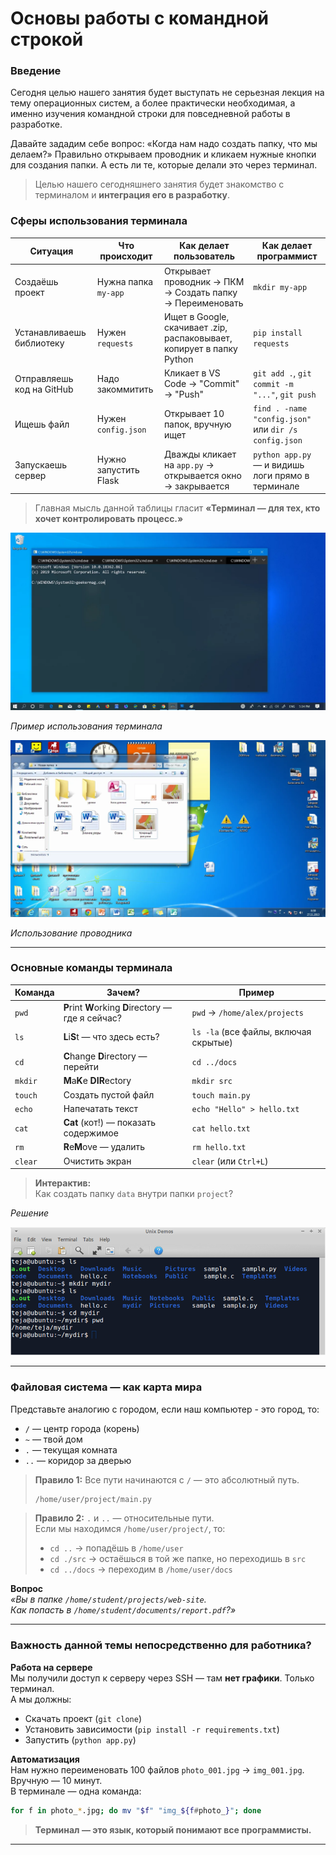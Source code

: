 # Основы работы с командной строкой

### Введение
Сегодня целью нашего занятия будет выступать не серьезная лекция на тему операционных систем, а более практически необходимая, а именно изучения командной строки для повседневной работы в разработке.

Давайте зададим себе вопрос: «Когда нам надо создать папку, что мы делаем?»
Правильно открываем проводник и кликаем нужные кнопки для создания папки. А есть ли те, которые делали это через терминал. 

> Целью нашего сегодняшнего занятия будет знакомство с терминалом и **интеграция его в разработку**.

### Сферы использования терминала


| Ситуация | Что происходит | Как делает **пользователь** | Как делает **программист** |
|----------|----------------|------------------------------|----------------------------|
| Создаёшь проект | Нужна папка `my-app` | Открывает проводник → ПКМ → Создать папку → Переименовать | `mkdir my-app` |
| Устанавливаешь библиотеку | Нужен `requests` | Ищет в Google, скачивает .zip, распаковывает, копирует в папку Python | `pip install requests` |
| Отправляешь код на GitHub | Надо закоммитить | Кликает в VS Code → "Commit" → "Push" | `git add .`, `git commit -m "..."`, `git push` |
| Ищешь файл | Нужен `config.json` | Открывает 10 папок, вручную ищет | `find . -name "config.json"` или `dir /s config.json` |
| Запускаешь сервер | Нужно запустить Flask | Дважды кликает на `app.py` → открывается окно → закрывается | `python app.py` — и видишь логи прямо в терминале |

> Главная мысль данной таблицы гласит **«Терминал — для тех, кто хочет контролировать процесс.»**

![alt text](../images/lesson_1/11.png)

*Пример использования терминала*

![alt text](../images/lesson_1/12.png)

*Использование проводника*

---

### Основные команды терминала

| Команда | Зачем? | Пример |
|--------|-------|--------|
| `pwd` | **P**rint **W**orking **D**irectory — где я сейчас? | `pwd` → `/home/alex/projects` |
| `ls` | **L**i**S**t — что здесь есть? | `ls -la` (все файлы, включая скрытые) |
| `cd` | **C**hange **D**irectory — перейти | `cd ../docs` |
| `mkdir` | **M**a**K**e **DIR**ectory | `mkdir src` |
| `touch` | Создать пустой файл | `touch main.py` |
| `echo` | Напечатать текст | `echo "Hello" > hello.txt` |
| `cat` | **Cat** (кот!) — показать содержимое | `cat hello.txt` |
| `rm` | **R**e**M**ove — удалить | `rm hello.txt` |
| `clear` | Очистить экран | `clear` (или `Ctrl+L`) |

> **Интерактив:**  
Как создать папку `data` внутри папки `project`?

*Решение*

![alt text](../images/lesson_1/13.png)

---

### Файловая система — как карта мира

Представьте аналогию с городом, если наш компьютер - это город, то:
- `/` — центр города (корень)  
- `~` — твой дом  
- `.` — текущая комната  
- `..` — коридор за дверью  

> **Правило 1:** Все пути начинаются с `/` — это абсолютный путь.  
> ```bash
> /home/user/project/main.py
> ```

> **Правило 2:** `.` и `..` — относительные пути.  
> Если мы находимся `/home/user/project/`, то:  
> - `cd ..` → попадёшь в `/home/user`  
> - `cd ./src` → остаёшься в той же папке, но переходишь в `src`  
> - `cd ../docs` → переходим в `/home/user/docs`

**Вопрос**  
*«Вы в папке `/home/student/projects/web-site`.*  
*Как попасть в `/home/student/documents/report.pdf`?»*  

---

### Важность данной темы непосредственно для работника?

**Работа на сервере**  
Мы получили доступ к серверу через SSH — там **нет графики**. Только терминал.  
А мы должны:  
- Скачать проект (`git clone`)  
- Установить зависимости (`pip install -r requirements.txt`)  
- Запустить (`python app.py`)  
  
**Автоматизация**  
Нам нужно переименовать 100 файлов `photo_001.jpg` → `img_001.jpg`.  
Вручную — 10 минут.  
В терминале — одна команда:  
```bash
for f in photo_*.jpg; do mv "$f" "img_${f#photo_}"; done
 ```

> **Терминал — это язык, который понимают все программисты.**

---
